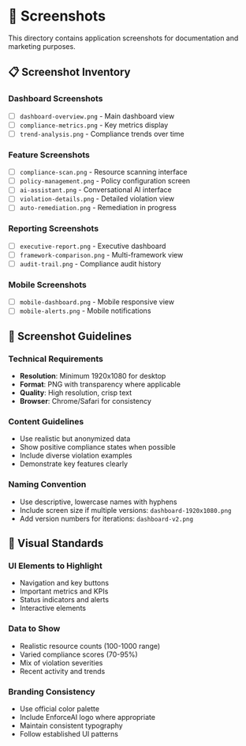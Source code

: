 # 📸 Screenshots

This directory contains application screenshots for documentation and marketing purposes.

## 📋 Screenshot Inventory

### Dashboard Screenshots
- [ ] `dashboard-overview.png` - Main dashboard view
- [ ] `compliance-metrics.png` - Key metrics display
- [ ] `trend-analysis.png` - Compliance trends over time

### Feature Screenshots
- [ ] `compliance-scan.png` - Resource scanning interface
- [ ] `policy-management.png` - Policy configuration screen
- [ ] `ai-assistant.png` - Conversational AI interface
- [ ] `violation-details.png` - Detailed violation view
- [ ] `auto-remediation.png` - Remediation in progress

### Reporting Screenshots
- [ ] `executive-report.png` - Executive dashboard
- [ ] `framework-comparison.png` - Multi-framework view
- [ ] `audit-trail.png` - Compliance audit history

### Mobile Screenshots
- [ ] `mobile-dashboard.png` - Mobile responsive view
- [ ] `mobile-alerts.png` - Mobile notifications

## 📐 Screenshot Guidelines

### Technical Requirements
- **Resolution**: Minimum 1920x1080 for desktop
- **Format**: PNG with transparency where applicable
- **Quality**: High resolution, crisp text
- **Browser**: Chrome/Safari for consistency

### Content Guidelines
- Use realistic but anonymized data
- Show positive compliance states when possible
- Include diverse violation examples
- Demonstrate key features clearly

### Naming Convention
- Use descriptive, lowercase names with hyphens
- Include screen size if multiple versions: `dashboard-1920x1080.png`
- Add version numbers for iterations: `dashboard-v2.png`

## 🎨 Visual Standards

### UI Elements to Highlight
- Navigation and key buttons
- Important metrics and KPIs
- Status indicators and alerts
- Interactive elements

### Data to Show
- Realistic resource counts (100-1000 range)
- Varied compliance scores (70-95%)
- Mix of violation severities
- Recent activity and trends

### Branding Consistency
- Use official color palette
- Include EnforceAI logo where appropriate
- Maintain consistent typography
- Follow established UI patterns